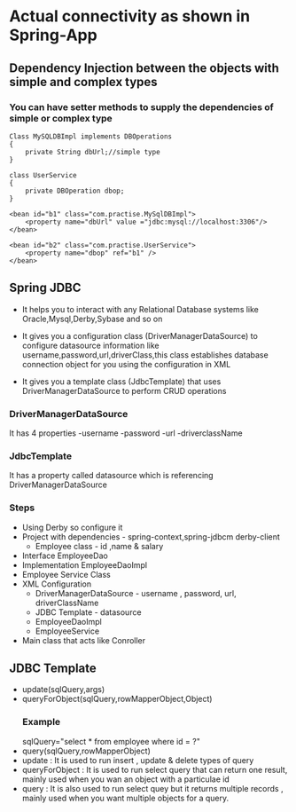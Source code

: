 # Actual connectivity as shown in Spring-App #
## Dependency Injection between the objects with simple and complex types ##
### You can have setter methods to supply the dependencies of simple or complex type ###

	Class MySQLDBImpl implements DBOperations
	{
		private String dbUrl;//simple type
	}
	
	class UserService
	{
		private DBOperation dbop;
	}
	
	<bean id="b1" class="com.practise.MySqlDBImpl">
		<property name="dbUrl" value ="jdbc:mysql://localhost:3306"/>
	</bean>
	
	<bean id="b2" class="com.practise.UserService">
		<property name="dbop" ref="b1" />
	</bean>
## Spring JDBC ##

-	It helps you to interact with any Relational Database 	systems like Oracle,Mysql,Derby,Sybase and so on

-	It gives you a configuration class (DriverManagerDataSource) to configure datasource information like username,password,url,driverClass,this class establishes database connection object for you using the configuration in XML

- It gives you a template class (JdbcTemplate) that uses DriverManagerDataSource to perform CRUD operations
  
### DriverManagerDataSource ###
It has 4 properties
-username
-password
-url
-driverclassName

### JdbcTemplate ###
It has a property called datasource which is referencing DriverManagerDataSource

### Steps ###
- Using Derby so configure it
- Project with dependencies - spring-context,spring-jdbcm derby-client
	- Employee class - id ,name & salary
- Interface EmployeeDao 
- Implementation EmployeeDaoImpl
- Employee Service Class
- XML Configuration
	- DriverManagerDataSource - username , password, url, driverClassName
	- JDBC Template - datasource
	- EmployeeDaoImpl
	- EmployeeService
- Main class that acts like Conroller

## JDBC Template ##

- update(sqlQuery,args)
- queryForObject(sqlQuery,rowMapperObject,Object)
	### Example ###
	sqlQuery="select * from employee where id = ?"
- query(sqlQuery,rowMapperObject)
- update : It is used to run insert , update & delete types of query
- queryForObject : It is used to run select query that can return one result, mainly used when you wan an object with a particulae id
- query : It is also used to run select quey but it returns multiple records , mainly used when you want multiple objects for a query.
